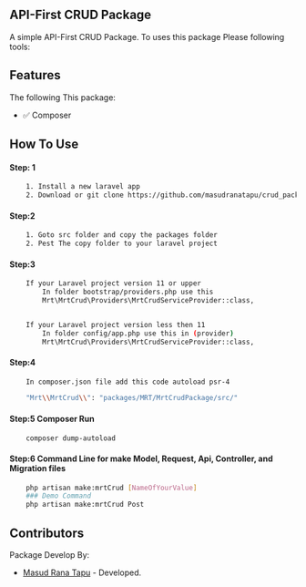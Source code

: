 ## API-First CRUD Package

A simple API-First CRUD Package. To uses this package Please following tools:

## Features

The following This package:

- ✅ Composer

## How To Use

#### Step: 1

```bash
    1. Install a new laravel app
    2. Download or git clone https://github.com/masudranatapu/crud_package.git
```

#### Step:2

```bash
    1. Goto src folder and copy the packages folder
    2. Pest The copy folder to your laravel project
```

#### Step:3

```bash
    If your Laravel project version 11 or upper
        In folder bootstrap/providers.php use this
        Mrt\MrtCrud\Providers\MrtCrudServiceProvider::class,


    If your Laravel project version less then 11
        In folder config/app.php use this in (provider)
        Mrt\MrtCrud\Providers\MrtCrudServiceProvider::class,

```

#### Step:4

```bash
    In composer.json file add this code autoload psr-4

    "Mrt\\MrtCrud\\": "packages/MRT/MrtCrudPackage/src/"

```

#### Step:5 Composer Run

```bash
    composer dump-autoload
```

#### Step:6 Command Line for make Model, Request, Api, Controller, and Migration files

```bash
    php artisan make:mrtCrud [NameOfYourValue]
    ### Demo Command
    php artisan make:mrtCrud Post
```

## Contributors

Package Develop By:

- [Masud Rana Tapu](https://github.com/masudranatapu) - Developed.
